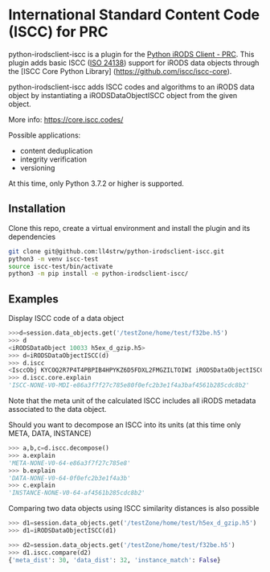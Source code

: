 International Standard Content Code (ISCC) for PRC
=========================
python-irodsclient-iscc is a plugin for the
[Python iRODS Client - PRC](https://github.com/irods/python-irodsclient).
This plugin adds basic ISCC ([ISO 24138](https://www.iso.org/standard/77899.html))
support for iRODS data objects through the [ISCC Core Python Library]
(https://github.com/iscc/iscc-core).

python-irodsclient-iscc adds ISCC codes and algorithms to
an iRODS data object by instantiating a 
iRODSDataObjectISCC object from the given object.

More info: https://core.iscc.codes/

Possible applications:

 - content deduplication
 - integrity verification
 - versioning

At this time, only Python 3.7.2 or higher is supported.

Installation
----------
Clone this repo, create a virtual environment and install the plugin and its
dependencies

```bash
git clone git@github.com:ll4strw/python-irodsclient-iscc.git
python3 -m venv iscc-test
source iscc-test/bin/activate
python3 -m pip install -e python-irodsclient-iscc/
```

Examples
----------
Display ISCC code of a data object

```python
>>>d=session.data_objects.get('/testZone/home/test/f32be.h5')
>>> d
<iRODSDataObject 10033 h5ex_d_gzip.h5>
>>> d=iRODSDataObjectISCC(d)
>>> d.iscc
<IsccObj KYCOQ2R7P4T4PBPIB4HPYKZ6D5FDXL2FMGZILTOIWI iRODSDataObjectISCC 10033>
>>> d.iscc.core.explain
'ISCC-NONE-V0-MDI-e86a3f7f27c785e80f0efc2b3e1f4a3baf4561b285cdc8b2'

```
Note that the meta unit of the calculated ISCC includes all iRODS metadata
associated to the data object.

Should you want to decompose an ISCC into its units (at this time only
META, DATA, INSTANCE)

```python
>>> a,b,c=d.iscc.decompose()
>>> a.explain
'META-NONE-V0-64-e86a3f7f27c785e8'
>>> b.explain
'DATA-NONE-V0-64-0f0efc2b3e1f4a3b'
>>> c.explain
'INSTANCE-NONE-V0-64-af4561b285cdc8b2'
```

Comparing two data objects using ISCC similarity distances is also possible

```python
>>> d1=session.data_objects.get('/testZone/home/test/h5ex_d_gzip.h5')
>>> d1=iRODSDataObjectISCC(d1)

>>> d2=session.data_objects.get('/testZone/home/test/f32be.h5')
>>> d1.iscc.compare(d2) 
{'meta_dist': 30, 'data_dist': 32, 'instance_match': False}
```

